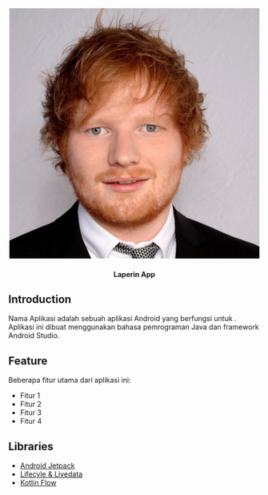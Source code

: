 
<div align="center">
<img src="https://github.com/caesarsitumorang/App_favoritesinger/blob/main/src/main/res/drawable/edsheren.jpg" alt="Logo" width="500"/>

#### Laperin App

</div>


## Introduction
Nama Aplikasi adalah sebuah aplikasi Android yang berfungsi untuk <deskripsikan fungsi aplikasi>. Aplikasi ini dibuat menggunakan bahasa pemrograman Java dan framework Android Studio. 



## Feature
Beberapa fitur utama dari aplikasi ini:

- Fitur 1  
- Fitur 2
- Fitur 3
- Fitur 4

## Libraries
- [Android Jetpack]([https://nodejs.org/en/](https://developer.android.com/jetpack?hl=id)https://developer.android.com/jetpack?hl=id)
- [Lifecyle & Livedata](https://developer.android.com/jetpack/androidx/releases/lifecycle?hl=id)
- [Kotlin Flow](https://developer.android.com/kotlin/flow?hl=id)
